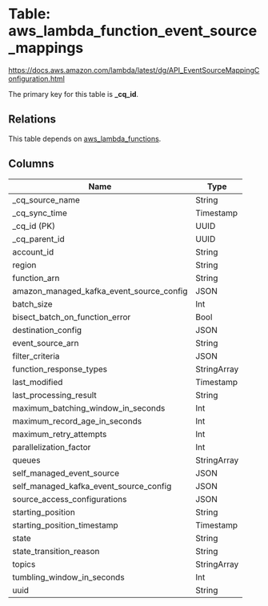 # Table: aws_lambda_function_event_source_mappings

https://docs.aws.amazon.com/lambda/latest/dg/API_EventSourceMappingConfiguration.html

The primary key for this table is **_cq_id**.

## Relations

This table depends on [aws_lambda_functions](aws_lambda_functions.md).

## Columns

| Name          | Type          |
| ------------- | ------------- |
|_cq_source_name|String|
|_cq_sync_time|Timestamp|
|_cq_id (PK)|UUID|
|_cq_parent_id|UUID|
|account_id|String|
|region|String|
|function_arn|String|
|amazon_managed_kafka_event_source_config|JSON|
|batch_size|Int|
|bisect_batch_on_function_error|Bool|
|destination_config|JSON|
|event_source_arn|String|
|filter_criteria|JSON|
|function_response_types|StringArray|
|last_modified|Timestamp|
|last_processing_result|String|
|maximum_batching_window_in_seconds|Int|
|maximum_record_age_in_seconds|Int|
|maximum_retry_attempts|Int|
|parallelization_factor|Int|
|queues|StringArray|
|self_managed_event_source|JSON|
|self_managed_kafka_event_source_config|JSON|
|source_access_configurations|JSON|
|starting_position|String|
|starting_position_timestamp|Timestamp|
|state|String|
|state_transition_reason|String|
|topics|StringArray|
|tumbling_window_in_seconds|Int|
|uuid|String|